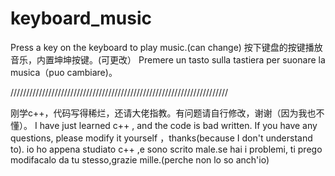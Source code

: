 # keyboard_music
Press a key on the keyboard to play music.(can change)
按下键盘的按键播放音乐，内置坤坤按键。(可更改）
Premere un tasto sulla tastiera per suonare la musica（puo cambiare)。

/////////////////////////////////////////////////////////////////////

刚学c++，代码写得稀烂，还请大佬指教。有问题请自行修改，谢谢（因为我也不懂）。
I have just learned c++ , and the code is bad written. If you have any questions, please modify it yourself ，thanks(because I don't understand to).
io ho appena studiato c++ ,e sono scrito male.se hai i problemi, ti prego modifacalo da tu stesso,grazie mille.(perche non lo so anch'io)

